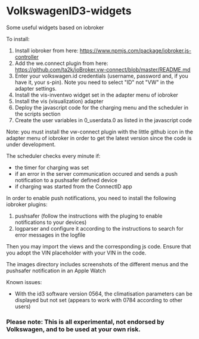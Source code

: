 # VolkswagenID3-widgets
Some useful widgets based on iobroker

To install:

1. Install iobroker from here: https://www.npmjs.com/package/iobroker.js-controller
2. Add the we.connect plugin from here: https://github.com/ta2k/ioBroker.vw-connect/blob/master/README.md
3. Enter your volkswagen.id credentials (username, password and, if you have it, your s-pin). Note you need to select "ID" not "VW" in the adapter settings.
4. Install the vis-inventwo widget set in the adapter menu of iobroker
5. Install the vis (visualization) adapter
6. Deploy the javascript code for the charging menu and the scheduler in the scripts section
7. Create the user variables in 0_userdata.0 as listed in the javascript code 

Note: you must install the vw-connect plugin with the little github icon in the adapter menu of iobroker in order to get the latest version since the code is under development.

The scheduler checks every minute if:
- the timer for charging was set
- if an error in the server communication occured and sends a push notification to a pushsafer defined device
- if charging was started from the ConnectID app

In order to enable push notifications, you need to install the following iobroker plugins:
1. pushsafer (follow the instructions with the pluging to enable notifications to your devices)
2. logparser and configure it according to the instructions to search for error messages in the logfile

Then you may import the views and the corresponding js code. 
Ensure that you adopt the VIN placeholder with your VIN in the code.

The images directory includes screenshots of the different menus and the pushsafer notification in an Apple Watch

Known issues:
- With the id3 software version 0564, the climatisation parameters can be displayed but not set (appears to work with 0784 according to other users)

### Please note: This is all experimental, not endorsed by Volkswagen, and to be used at your own risk.
